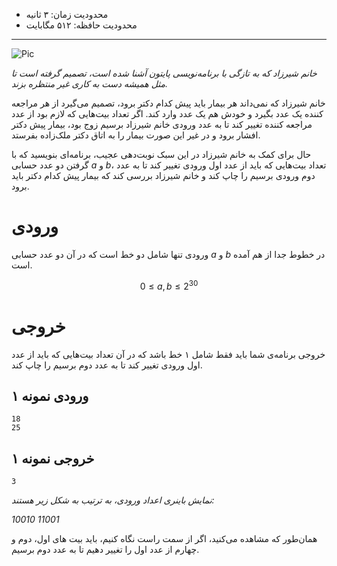 + محدودیت زمان: ۳ ثانیه
+ محدودیت حافظه: ۵۱۲ مگابایت

----------
![Pic](https://s6.uupload.ir/files/ساختمان_پزشکان_hvws.png)

*خانم شیرزاد که به تازگی با برنامه‌نویسی پایتون آشنا شده است، تصمیم گرفته است تا مثل همیشه دست به کاری غیر منتظره بزند.*

خانم شیرزاد که نمی‌داند هر بیمار باید پیش کدام دکتر برود، تصمیم می‌گیرد از هر مراجعه کننده یک عدد بگیرد و خودش هم یک عدد وارد کند. اگر تعداد بیت‌هایی که لازم بود از عدد مراجعه کننده تغییر کند تا به عدد ورودی خانم شیرزاد برسیم زوج بود، بیمار پیش دکتر افشار برود و در غیر این صورت بیمار را به اتاق دکتر ملک‌زاده بفرستد.

حال برای کمک به خانم شیرزاد در این سبک نوبت‌دهی عجیب، برنامه‌ای بنویسید که با گرفتن دو عدد حسابی $a$ و $b$، تعداد بیت‌هایی که باید از عدد اول ورودی تغییر کند تا به عدد دوم ورودی برسیم را چاپ کند و خانم شیرزاد بررسی کند که بیمار پیش کدام دکتر باید برود.

# ورودی
ورودی تنها شامل دو خط است که در آن دو عدد حسابی $a$ و $b$ در خطوط جدا از هم آمده است.

$$0 \le a, b \le 2^{30}$$

# خروجی
خروجی برنامه‌ی شما باید فقط شامل ۱ خط باشد که در آن تعداد بیت‌هایی که باید از عدد اول ورودی تغییر کند تا به عدد دوم برسیم را چاپ کند.

## ورودی نمونه ۱
```
18
25
```

## خروجی نمونه ۱
```
3
```

*نمایش باینری اعداد ورودی، به ترتیب به شکل زیر هستند:*  

*10010*
*11001*

همان‌طور که مشاهده می‌کنید، اگر از سمت راست نگاه کنیم، باید بیت های اول، دوم و چهارم از عدد اول را تغییر دهیم تا به عدد دوم برسیم.